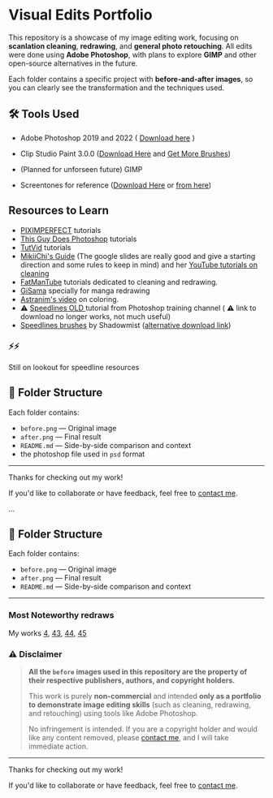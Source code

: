 # Visual Edits Portfolio

This repository is a showcase of my image editing work, focusing on **scanlation cleaning**, **redrawing**, and **general photo retouching**. All edits were done using **Adobe Photoshop**, with plans to explore **GIMP** and other open-source alternatives in the future.

Each folder contains a specific project with **before-and-after images**, so you can clearly see the transformation and the techniques used.

## 🛠 Tools Used
- Adobe Photoshop 2019 and 2022 ( [Download here](https://docs.google.com/document/d/17PheyyF9dm7YYjaTZ9JAAY3hhdeIQ7sJ4sylTG9_6xI/edit?tab=t.0) )

- Clip Studio Paint 3.0.0 ([Download Here](https://drive.google.com/drive/folders/1_HbsAYQNwWICdPN7ksORUD_sYU9vzmaE) and [Get More Brushes](https://drive.google.com/drive/u/0/folders/1y2YTBmYfEOYV2CTgBjpNizrIlMzi6H2W))

- (Planned for unforseen future) GIMP

- Screentones for reference ([Download Here](https://drive.google.com/drive/folders/1xDul1jBRfaNW3jjgKsm3JW3-2-9s1QDu) or [from here](https://mangadex.org/title/ba2c3f7e-dc0b-4c8c-b251-9a207364ea11/screentone-collection))

## Resources to Learn


- [PIXIMPERFECT](https://www.youtube.com/@PiXimperfect) tutorials 
- [This Guy Does Photoshop](https://www.youtube.com/@thisguydoesphotoshop) tutorials
- [TutVid](https://www.youtube.com/@tutvid) tutorials
- [MikiiChi's Guide](https://drive.google.com/drive/folders/1a04Za8iIBb9sBj2M1-msj7VVSBdAtzsO?usp=drive_link) (The google slides are really good and give a starting direction and some rules to keep in mind) and her [YouTube tutorials on cleaning](https://www.youtube.com/watch?v=fkFx5yt482Q)
- [FatManTube](https://www.youtube.com/@FatManTube) tutorials dedicated to cleaning and redrawing.
- [GiSama](https://www.youtube.com/@gisama315) specially for manga redrawing
- [Astranim's video](https://www.youtube.com/watch?v=x0J2ZltOE38&t=17s) on coloring.
- ⚠ [Speedlines OLD ](https://www.youtube.com/watch?v=s4WaVPofMJw) tutorial from Photoshop training channel ( ⚠ link to download no longer works, not much useful) 
- [Speedlines brushes](https://psfiles.com/manga-speedlines-brushes/) by Shadowmist ([alternative download link](https://myphotoshopbrushes.com/brushes/id/3816/))

### ⚡⚡
Still on lookout for speedline resources

## 📂 Folder Structure
Each folder contains:
- `before.png` — Original image
- `after.png` — Final result
- `README.md` — Side-by-side comparison and context
- the photoshop file used in `psd` format

---

Thanks for checking out my work! 

If you'd like to collaborate or have feedback, feel free to [contact me](https://x.com/_JoydeepMallick).

...

## 📂 Folder Structure
Each folder contains:
- `before.png` — Original image
- `after.png` — Final result
- `README.md` — Side-by-side comparison and context

---

### Most Noteworthy redraws

My works [4](./4.%20Cleaning%20and%20Redrawing/), [43](./43.Cleaning%20and%20Redrawing/), [44](./44.%20Cleaning%20and%20Redrawing/),  [45](./45.%20Cleaning%20and%20Redrawing/)

### ⚠️ Disclaimer

> **All the `before` images used in this repository are the property of their respective publishers, authors, and copyright holders.**  
>  
> This work is purely **non-commercial** and intended **only as a portfolio to demonstrate image editing skills** (such as cleaning, redrawing, and retouching) using tools like Adobe Photoshop.  
>  
> No infringement is intended. If you are a copyright holder and would like any content removed, please [contact me](https://x.com/_JoydeepMallick), and I will take immediate action.

---

Thanks for checking out my work! 

If you'd like to collaborate or have feedback, feel free to [contact me](https://x.com/_JoydeepMallick).

